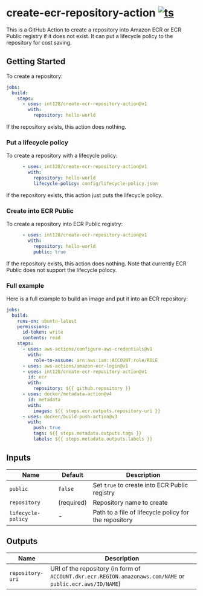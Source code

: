 # create-ecr-repository-action [![ts](https://github.com/int128/create-ecr-repository-action/actions/workflows/ts.yaml/badge.svg)](https://github.com/int128/create-ecr-repository-action/actions/workflows/ts.yaml)

This is a GitHub Action to create a repository into Amazon ECR or ECR Public registry if it does not exist.
It can put a lifecycle policy to the repository for cost saving.


## Getting Started

To create a repository:

```yaml
jobs:
  build:
    steps:
      - uses: int128/create-ecr-repository-action@v1
        with:
          repository: hello-world
```

If the repository exists, this action does nothing.


### Put a lifecycle policy

To create a repository with a lifecycle policy:

```yaml
      - uses: int128/create-ecr-repository-action@v1
        with:
          repository: hello-world
          lifecycle-policy: config/lifecycle-policy.json
```

If the repository exists, this action just puts the lifecycle policy.


### Create into ECR Public

To create a repository into ECR Public registry:

```yaml
      - uses: int128/create-ecr-repository-action@v1
        with:
          repository: hello-world
          public: true
```

If the repository exists, this action does nothing.
Note that currently ECR Public does not support the lifecycle polocy.


### Full example

Here is a full example to build an image and put it into an ECR repository:

```yaml
jobs:
  build:
    runs-on: ubuntu-latest
    permissions:
      id-token: write
      contents: read
    steps:
      - uses: aws-actions/configure-aws-credentials@v1
        with:
          role-to-assume: arn:aws:iam::ACCOUNT:role/ROLE
      - uses: aws-actions/amazon-ecr-login@v1
      - uses: int128/create-ecr-repository-action@v1
        id: ecr
        with:
          repository: ${{ github.repository }}
      - uses: docker/metadata-action@v4
        id: metadata
        with:
          images: ${{ steps.ecr.outputs.repository-uri }}
      - uses: docker/build-push-action@v3
        with:
          push: true
          tags: ${{ steps.metadata.outputs.tags }}
          labels: ${{ steps.metadata.outputs.labels }}
```


## Inputs

| Name | Default | Description
|------|---------|------------
| `public` | `false` | Set `true` to create into ECR Public registry
| `repository` | (required) | Repository name to create
| `lifecycle-policy` | - | Path to a file of lifecycle policy for the repository


## Outputs

| Name | Description
|------|------------
| `repository-uri` | URI of the repository (in form of `ACCOUNT.dkr.ecr.REGION.amazonaws.com/NAME` or `public.ecr.aws/ID/NAME`)
